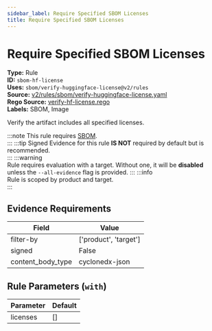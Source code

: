 ```yaml
---
sidebar_label: Require Specified SBOM Licenses
title: Require Specified SBOM Licenses
---  
```

# Require Specified SBOM Licenses  
**Type:** Rule  
**ID:** `sbom-hf-license`  
**Uses:** `sbom/verify-huggingface-license@v2/rules`  
**Source:** [v2/rules/sbom/verify-huggingface-license.yaml](https://github.com/scribe-public/sample-policies/blob/main/v2/rules/sbom/verify-huggingface-license.yaml)  
**Rego Source:** [verify-hf-license.rego](https://github.com/scribe-public/sample-policies/blob/main/v2/rules/sbom/verify-hf-license.rego)  
**Labels:** SBOM, Image  

Verify the artifact includes all specified licenses.

:::note 
This rule requires [SBOM](https://scribe-security.netlify.app/docs/valint/sbom).  
::: 
:::tip 
Signed Evidence for this rule **IS NOT** required by default but is recommended.  
::: 
:::warning  
Rule requires evaluation with a target. Without one, it will be **disabled** unless the `--all-evidence` flag is provided.
::: 
:::info  
Rule is scoped by product and target.  
:::  

## Evidence Requirements  
| Field | Value |
|-------|-------|
| filter-by | ['product', 'target'] |
| signed | False |
| content_body_type | cyclonedx-json |

## Rule Parameters (`with`)  
| Parameter | Default |
|-----------|---------|
| licenses | [] |

